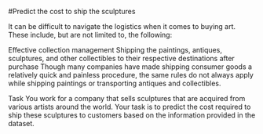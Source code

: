 #Predict the cost to ship the sculptures

It can be difficult to navigate the logistics when it comes to buying art. These include, but are not limited to, the following:

Effective collection management
Shipping the paintings, antiques, sculptures, and other collectibles to their respective destinations after purchase
Though many companies have made shipping consumer goods a relatively quick and painless procedure, the same rules do not always apply while shipping paintings or transporting antiques and collectibles.

Task
You work for a company that sells sculptures that are acquired from various artists around the world. Your task is to predict the cost required to ship these sculptures to customers based on the information provided in the dataset.
